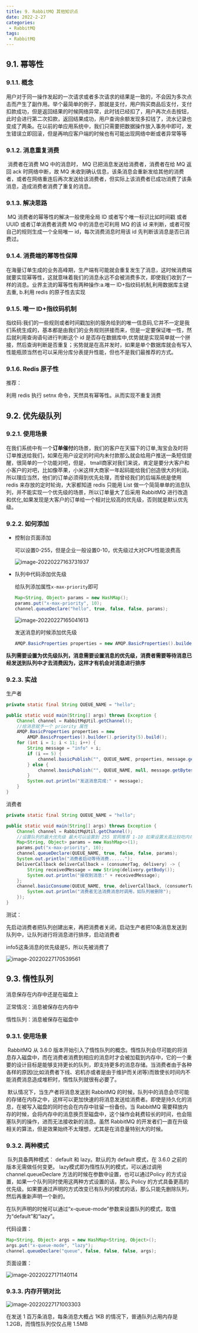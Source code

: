 ```yaml
---
title: 9. RabbitMQ 其他知识点
date: 2022-2-27
categories:
 - RabbitMQ
tags:
 - RabbitMQ
---
```


## 9.1. 幂等性

### 9.1.1. 概念

​		用户对于同一操作发起的一次请求或者多次请求的结果是一致的，不会因为多次点击而产生了副作用。举个最简单的例子，那就是支付，用户购买商品后支付，支付扣款成功，但是返回结果的时候网络异常，此时钱已经扣了，用户再次点击按钮，此时会进行第二次扣款，返回结果成功，用户查询余额发现多扣钱了，流水记录也变成了两条。在以前的单应用系统中，我们只需要把数据操作放入事务中即可，发生错误立即回滚，但是再响应客户端的时候也有可能出现网络中断或者异常等等  

### 9.1.2. 消息重复消费

​		消费者在消费 MQ 中的消息时， MQ 已把消息发送给消费者，消费者在给 MQ 返回 ack 时网络中断，故 MQ 未收到确认信息，该条消息会重新发给其他的消费者，或者在网络重连后再次发送给该消费者，但实际上该消费者已成功消费了该条消息，造成消费者消费了重复的消息。  

### 9.1.3. 解决思路

​		MQ 消费者的幂等性的解决一般使用全局 ID 或者写个唯一标识比如时间戳 或者 UUID 或者订单消费者消费 MQ 中的消息也可利用 MQ 的该 id 来判断，或者可按自己的规则生成一个全局唯一 id，每次消费消息时用该 id 先判断该消息是否已消费过。  

### 9.1.4. 消费端的幂等性保障

​		在海量订单生成的业务高峰期，生产端有可能就会重复发生了消息，这时候消费端就要实现幂等性，这就意味着我们的消息永远不会被消费多次，即使我们收到了一样的消息。业界主流的幂等性有两种操作:a.唯一 ID+指纹码机制,利用数据库主键去重, b.利用 redis 的原子性去实现  

### 9.1.5. 唯一 ID+指纹码机制

​		指纹码:我们的一些规则或者时间戳加别的服务给到的唯一信息码,它并不一定是我们系统生成的，基本都是由我们的业务规则拼接而来，但是一定要保证唯一性，然后就利用查询语句进行判断这个 id 是否存在数据库中,优势就是实现简单就一个拼接，然后查询判断是否重复；劣势就是在高并发时，如果是单个数据库就会有写入性能瓶颈当然也可以采用分库分表提升性能，但也不是我们最推荐的方式。

### 9.1.6. Redis 原子性

推荐：

利用 redis 执行 setnx 命令，天然具有幂等性。从而实现不重复消费

## 9.2. 优先级队列

### 9.2.1. 使用场景

​		在我们系统中有一个**订单催付**的场景，我们的客户在天猫下的订单,淘宝会及时将订单推送给我们，如果在用户设定的时间内未付款那么就会给用户推送一条短信提醒，很简单的一个功能对吧，但是， tmall商家对我们来说，肯定是要分大客户和小客户的对吧，比如像苹果，小米这样大商家一年起码能给我们创造很大的利润，所以理应当然，他们的订单必须得到优先处理，而曾经我们的后端系统是使用 redis 来存放的定时轮询，大家都知道 redis 只能用 List 做一个简简单单的消息队列，并不能实现一个优先级的场景，所以订单量大了后采用 RabbitMQ 进行改造和优化,如果发现是大客户的订单给一个相对比较高的优先级，否则就是默认优先级。  

### 9.2.2. 如何添加

- 控制台页面添加

    可以设置0-255，但是企业一般设置0-10，优先级过大对CPU性能浪费高

    ![image-20220227163731937](https://coderdu.com/image/image-20220227163731937.png)

- 队列中代码添加优先级

    给队列添加属性`x-max-priority`即可

    ```java
    Map<String, Object> params = new HashMap();
    params.put("x-max-priority", 10);
    channel.queueDeclare("hello", true, false, false, params);
    ```

    ![image-20220227165041613](https://coderdu.com/image/image-20220227165041613.png)

    发送消息的时候添加优先级

    ```java
    AMQP.BasicProperties properties = new AMQP.BasicProperties().builder().priority(5).build();
    ```

**队列需要设置为优先级队列，消息需要设置消息的优先级，消费者需要等待消息已经发送到队列中才去消费因为，这样才有机会对消息进行排序**

### 9.2.3. 实战

生产者

```java
private static final String QUEUE_NAME = "hello";

public static void main(String[] args) throws Exception {
    Channel channel = RabbitMqUtil.getChannel();
    //给消息赋予一个 priority 属性
    AMQP.BasicProperties properties = new
        AMQP.BasicProperties().builder().priority(5).build();
    for (int i = 1; i < 11; i++) {
        String message = "info" + i;
        if (i == 5) {
            channel.basicPublish("", QUEUE_NAME, properties, message.getBytes());
        } else {
            channel.basicPublish("", QUEUE_NAME, null, message.getBytes());
        }
        System.out.println("发送消息完成:" + message);
    }
}
```

消费者

```java
private static final String QUEUE_NAME = "hello";

public static void main(String[] args) throws Exception {
    Channel channel = RabbitMqUtil.getChannel();
    //设置队列的最大优先级 最大可以设置到 255 官网推荐 1-10 如果设置太高比较吃内存和 CPU
    Map<String, Object> params = new HashMap<>(1);
    params.put("x-max-priority", 10);
    channel.queueDeclare(QUEUE_NAME, true, false, false, params);
    System.out.println("消费者启动等待消费......");
    DeliverCallback deliverCallback = (consumerTag, delivery) -> {
        String receivedMessage = new String(delivery.getBody());
        System.out.println("接收到消息:" + receivedMessage);
    };
    channel.basicConsume(QUEUE_NAME, true, deliverCallback, (consumerTag) -> {
        System.out.println("消费者无法消费消息时调用，如队列被删除");
    });
}
```

测试：

先启动消费者把队列创建出来，再把消费者关闭，启动生产者把10条消息发送到队列中，让队列进行将消息进行排序，启动消费者

info5这条消息的优先级是5，所以先被消费了

![image-20220227170539561](https://coderdu.com/image/image-20220227170539561.png)

## 9.3. 惰性队列

消息保存在内存中还是在磁盘上

正常情况：消息被保存在内存中

惰性队列：消息被保存在磁盘中

### 9.3.1. 使用场景

​		RabbitMQ 从 3.6.0 版本开始引入了惰性队列的概念。惰性队列会尽可能的将消息存入磁盘中，而在消费者消费到相应的消息时才会被加载到内存中，它的一个重要的设计目标是能够支持更长的队列，即支持更多的消息存储。当消费者由于各种各样的原因(比如消费者下线、宕机亦或者是由于维护而关闭等)而致使长时间内不能消费消息造成堆积时，惰性队列就很有必要了。

​		默认情况下，当生产者将消息发送到 RabbitMQ 的时候，队列中的消息会尽可能的存储在内存之中，这样可以更加快速的将消息发送给消费者。即使是持久化的消息，在被写入磁盘的同时也会在内存中驻留一份备份。当 RabbitMQ 需要释放内存的时候，会将内存中的消息换页至磁盘中，这个操作会耗费较长的时间，也会阻塞队列的操作，进而无法接收新的消息。虽然 RabbitMQ 的开发者们一直在升级相关的算法，但是效果始终不太理想，尤其是在消息量特别大的时候。  

### 9.3.2. 两种模式

​		队列具备两种模式： default 和 lazy。默认的为 default 模式，在 3.6.0 之前的版本无需做任何变更。 lazy模式即为惰性队列的模式，可以通过调用 channel.queueDeclare 方法的时候在参数中设置，也可以通过Policy 的方式设置，如果一个队列同时使用这两种方式设置的话，那么 Policy 的方式具备更高的优先级。如果要通过声明的方式改变已有队列的模式的话，那么只能先删除队列，然后再重新声明一个新的。

​		在队列声明的时候可以通过“x-queue-mode”参数来设置队列的模式，取值为“default”和“lazy”。

代码设置：

```java
Map<String, Object> args = new HashMap<String, Object>();
args.put("x-queue-mode", "lazy");
channel.queueDeclare("queue", false, false, false, args);
```

页面设置：

![image-20220227171140114](https://coderdu.com/image/image-20220227171140114.png)

### 9.3.3. 内存开销对比

![image-20220227171003303](https://coderdu.com/image/image-20220227171003303.png)

在发送 1 百万条消息，每条消息大概占 1KB 的情况下，普通队列占用内存是 1.2GB，而惰性队列仅仅占用 1.5MB
